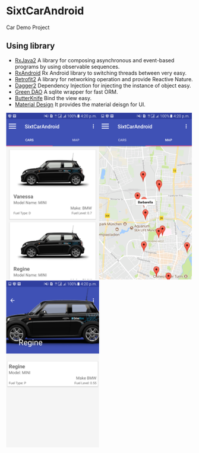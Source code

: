 # SixtCarAndroid
Car Demo Project
## Using library

- [RxJava2](https://github.com/ReactiveX/RxJava)
   A library for composing asynchronous and event-based programs by using observable sequences.
- [RxAndroid](https://github.com/ReactiveX/RxAndroid)
   Rx Android library to switching threads between very easy.
- [Retrofit2](https://github.com/square/retrofit)
   A library for networking operation and provide Reactive Nature.
- [Dagger2](https://github.com/google/dagger)
   Dependency Injection for injecting the instance of object easy.
- [Green DAO](http://greenrobot.org/greendao/)
  A sqlite wrapper for fast ORM.
- [ButterKnife](https://github.com/JakeWharton/butterknife)
   Bind the view easy.
- [Material Design](https://material.io/)
  It provides the material deisgn for UI.

<img src="https://github.com/sunil676/SixtCarAndroid/blob/master/Screenshot_20170902-162008.png" width="250" height="450"/><img src="https://github.com/sunil676/SixtCarAndroid/blob/master/Screenshot_20170902-162021.png" width="250" height="450"/>
<img src="https://github.com/sunil676/SixtCarAndroid/blob/master/Screenshot_20170902-162033.png" width="250" height="450"/>

